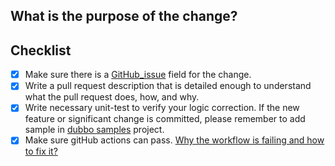 ## What is the purpose of the change?


## Checklist
- [x] Make sure there is a [GitHub_issue](https://github.com/apache/dubbo/issues) field for the change.
- [x] Write a pull request description that is detailed enough to understand what the pull request does, how, and why.
- [x] Write necessary unit-test to verify your logic correction. If the new feature or significant change is committed, please remember to add sample in [dubbo samples](https://github.com/apache/dubbo-samples) project.
- [x] Make sure gitHub actions can pass. [Why the workflow is failing and how to fix it?]()
